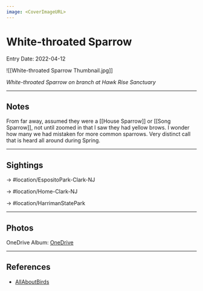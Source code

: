 ```yaml
---
image: <CoverImageURL>
---
```


# White-throated Sparrow
Entry Date: 2022-04-12


![[White-throated Sparrow Thumbnail.jpg]]

*White-throated Sparrow on branch at Hawk Rise Sanctuary*

---------------------------------------------------------------
## Notes
From far away, assumed they were a [[House Sparrow]] or [[Song Sparrow]], not until zoomed in that I saw they had yellow brows. I wonder how many we had mistaken for more common sparrows. Very distinct call that is heard all around during Spring.

---------------------------------------------------------------
## Sightings

-> #location/EspositoPark-Clark-NJ 

-> #location/Home-Clark-NJ 

-> #location/HarrimanStatePark 

---------------------------------------------------------------
## Photos
OneDrive Album: [OneDrive](https://1drv.ms/u/s!AvaIuMdCo_w-z2NOQzf3AVS8Y2vH?e=lE9JQP)

---------------------------------------------------------------
## References
- [AllAboutBirds](https://www.allaboutbirds.org/guide/White-throated_Sparrow/overview)